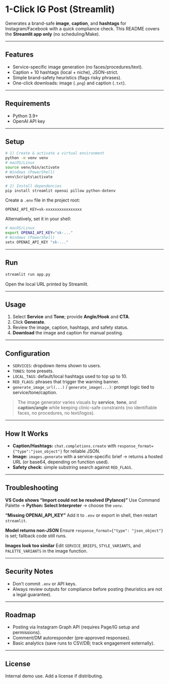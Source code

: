 # 1-Click IG Post (Streamlit)

Generates a brand-safe **image**, **caption**, and **hashtags** for Instagram/Facebook with a quick compliance check.
This README covers the **Streamlit app only** (no scheduling/Make).

---

## Features

* Service-specific image generation (no faces/procedures/text).
* Caption + 10 hashtags (local + niche), JSON-strict.
* Simple brand-safety heuristics (flags risky phrases).
* One-click downloads: image (`.png`) and caption (`.txt`).

---

## Requirements

* Python 3.9+
* OpenAI API key

---

## Setup

```bash
# 1) Create & activate a virtual environment
python -m venv venv
# macOS/Linux
source venv/bin/activate
# Windows (PowerShell)
venv\Scripts\activate

# 2) Install dependencies
pip install streamlit openai pillow python-dotenv
```

Create a `.env` file in the project root:

```env
OPENAI_API_KEY=sk-xxxxxxxxxxxxxxxx
```

Alternatively, set it in your shell:

```bash
# macOS/Linux
export OPENAI_API_KEY="sk-..."
# Windows (PowerShell)
setx OPENAI_API_KEY "sk-..."
```

---

## Run

```bash
streamlit run app.py
```

Open the local URL printed by Streamlit.

---

## Usage

1. Select **Service** and **Tone**; provide **Angle/Hook** and **CTA**.
2. Click **Generate**.
3. Review the image, caption, hashtags, and safety status.
4. **Download** the image and caption for manual posting.

---

## Configuration

* `SERVICES`: dropdown items shown to users.
* `TONES`: tone presets.
* `LOCAL_TAGS`: default/local hashtags used to top up to 10.
* `RED_FLAGS`: phrases that trigger the warning banner.
* `generate_image_url(...)` / `generate_image(...)`: prompt logic tied to service/tone/caption.

> The image generator varies visuals by **service**, **tone**, and **caption/angle** while keeping clinic-safe constraints (no identifiable faces, no procedures, no text/logos).

---

## How It Works

* **Caption/Hashtags:** `chat.completions.create` with `response_format={"type":"json_object"}` for reliable JSON.
* **Image:** `images.generate` with a service-specific brief → returns a hosted URL (or base64, depending on function used).
* **Safety check:** simple substring search against `RED_FLAGS`.

---

## Troubleshooting

**VS Code shows “Import could not be resolved (Pylance)”**
Use Command Palette → **Python: Select Interpreter** → choose the `venv`.

**“Missing OPENAI\_API\_KEY”**
Add it to `.env` or export in shell, then restart `streamlit`.

**Model returns non-JSON**
Ensure `response_format={"type": "json_object"}` is set; fallback code still runs.

**Images look too similar**
Edit `SERVICE_BRIEFS`, `STYLE_VARIANTS`, and `PALETTE_VARIANTS` in the image function.

---

## Security Notes

* Don’t commit `.env` or API keys.
* Always review outputs for compliance before posting (heuristics are not a legal guarantee).

---

## Roadmap

* Posting via Instagram Graph API (requires Page/IG setup and permissions).
* Comment/DM autoresponder (pre-approved responses).
* Basic analytics (save runs to CSV/DB; track engagement externally).

---

## License

Internal demo use. Add a license if distributing.
